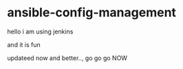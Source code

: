 # ansible-config-management

hello i am using jenkins

and it is fun

updateed now and better..,
go go go NOW



